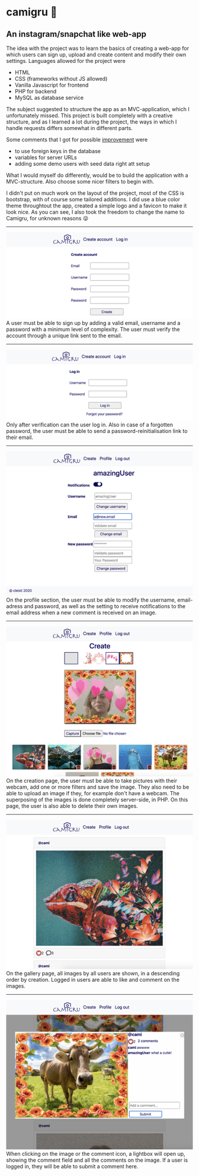 # camigru :camera_flash:

## An instagram/snapchat like web-app

The idea with the project was to learn the basics of creating a web-app for which users can sign up, upload and create content and modify their own settings. Languages allowed for the project were
- HTML
- CSS (frameworks without JS allowed)
- Vanilla Javascript for frontend
- PHP for backend
- MySQL as database service

The subject suggested to structure the app as an MVC-application, which I unfortunately missed. This project is built completely with a creative structure, and as I learned a lot during the project, the ways in which I handle requests differs somewhat in different parts.

Some comments that I got for possible <u>improvement</u> were
- to use foreign keys in the database
- variables for server URLs
- adding some demo users with seed data right att setup

What I would myself do differently, would be to build the application with a MVC-structure. Also choose some nicer filters to begin with.

I didn't put on much work on the layout of the project, most of the CSS is bootstrap, with of course some tailored additions. I did use a blue color theme throughtout the app, created a simple logo and a favicon to make it look nice. As you can see, I also took the freedom to change the name to Camigru, for unknown reasons :stuck_out_tongue_winking_eye: 

<hr></hr>

![Create User](screenshots/createUser.png)
A user must be able to sign up by adding a valid email, username and a password with a minimum level of complexity. The user must verify the account through a unique link sent to the email.

<hr></hr>

![Login](screenshots/login.png)
Only after verification can the user log in. Also in case of a forgotten password, the user must be able to send a password-reinitialisation link to their email.

<hr></hr>

![Profile page](screenshots/profile.png)
On the profile section, the user must be able to modify the username, email-adress and password, as well as the setting to receive notifications to the email address when a new comment is received on an image.

<hr></hr>

![Creation page](screenshots/create.png)
On the creation page, the user must be able to take pictures with their webcam, add one or more filters and save the image. They also need to be able to upload an image if they, for example don't have a webcam. The superposing of the images is done completely server-side, in PHP. On this page, the user is also able to delete their own images.

<hr></hr>

![Gallery page](screenshots/gallery.png)
On the gallery page, all images by all users are shown, in a descending order by creation. Logged in users are able to like and comment on the images.

<hr></hr>

![Image Lightbox](screenshots/lightbox.png)
When clicking on the image or the comment icon, a lightbox will open up, showing the comment field and all the comments on the image. If a user is logged in, they will be able to submit a comment here.
